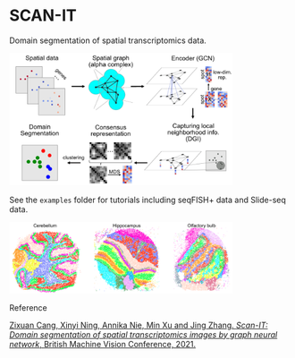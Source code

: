 # SCAN-IT
Domain segmentation of spatial transcriptomics data.

<img src="./images/overview.png" width="400">

See the `examples` folder for tutorials including seqFISH+ data and Slide-seq data.

<img src="./images/slideseq_example.png" width="400">

Reference

[Zixuan Cang, Xinyi Ning, Annika Nie, Min Xu and Jing Zhang. *Scan-IT: Domain segmentation of spatial transcriptomics images by graph neural network*, British Machine Vision Conference, 2021.](https://www.bmvc2021-virtualconference.com/conference/papers/paper_1139.html)

